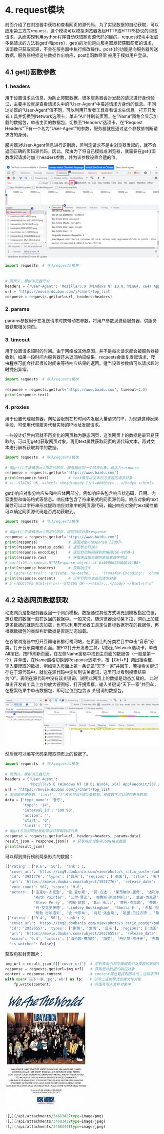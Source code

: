 # 4. request模块

前面介绍了在浏览器中获取和查看网页的源代码，为了实现数据的自动获取，可以应用第三方库request，这个模块可以模拟浏览器发起HTTP或HTTPS协议的网络请求，从而实现利用python程序自动获取网页源代码的目的。request模块中发䞷多络请求的方法有get()和post()，get()的功能是向服务器发起获取网页的请求，该函数只获取资源，不会在服务器中执行修改操作。post()的功能是向服务器传送数据，服务器根据这些数据作出响应，post()函数经常 被用于模拟用户登录。

## 4.1 get()函数参数

### 1. headers

用于设置请求头信息，为防止爬取数据，很多服务器会对发起的请求进行身份验证，主要手段就是查看请求头中的“User-Agent”中描述请求方身份的信息。不同浏览器的“User-Agent”值不同，可以利用开发者工具查看请求头信息。打开开发者工具并切换到Network选项卡，单击“All”并刷新页面，在“Name”窗格会显示加载的数据包，单击主页的数据包，切换至“Headers”选项卡，在“Request Headers”下有一个名为“User-Agent”的参数，服务器就是通过这个参数值判断请求方的身份。

服务器对User-Agent信息进行识别后，若判定请求不是由浏览器发起的，就不会返回正确的页码源代码。因此，爬虫为了将自己模拟成浏览器，就需要在get()函数发起请求时加上headers参数，并为该参数设置合适的值。

![](./数据集/image%20(4).png)


```python
import requests  # 导入requests模块


# 网页头，模拟浏览器行为
headers = {'User-Agent': 'Mozilla/5.0 (Windows NT 10.0; Win64; x64) AppleWebKit/537.36 (KHTML, like Gecko) Chrome/100.0.4878.0 Safari/537.36'}
url = 'https://movie.douban.com/j/chart/top_list'
response = requests.get(url=url, headers=headers)

```

### 2. params

params参数用于在发送请求时携带动态参数，将用户参数发送给服务器，供服务器获取相关网页。

### 3. timeout

用于设置请求超时的时间。由于网络或其他原因，并不是每次请求都会被服务器接收到，如果一段时间内服务器还未返回响应结果，requests会重复发起请求，爬虫程序可能会挂起很长时间来等待响应结果的返回。适当设置参数值可以请求超时时抛出异常。


```python
import requests  # 导入requests模块

response = requests.get(url='https://www.baidu.com', timeout=1.0)
print(response.text)
```

### 4. proxies

用于设置代理服务器，网站会限制在短时间内发起大量请求的IP，为规避这种反爬手段，可使用代理服务代替实际的IP地址发起请求。

一些设计好后内容就不再变化的网页称为静态网页，这类网页上的数据是最容易获取的，可以用get()获取网页对象，再用text属性获取网页的源代码文本，再对文本进行解析获取其中的数据。


```python
import requests  # 导入requests模块

# 用get()方法请求url指定的网页，服务器返回一个响应对象，命名为response
response = requests.get(url='https://www.baidu.com')
print(response.text)         # text属性以文本的方式返回请求对象
# <!--STATUS OK--><html> <head><body link=#0000cc>...</body> </html>
```

get()响应对象分响应头和响应体两部分，例如响应头包含响应状态码、日期、内容类型和编码格式等信息。响应体包含了符串形式的网页源代码。响应对象的text属性可以以字符串形式提取响应对象中的网页源代码，输出响应对象的text属性值可以确定网页源代码是否成功获取到。


```python
import requests  # 导入requests模块

# 用get()方法请求url指定的网页，返回响应对象response
response = requests.get(url='https://www.baidu.com')
print(response)              # 返回对象<Response [200]> 
print(response.status_code)  # 返回状态码200
print(response.encoding)     # 返回自动解码得到的编码ISO-8859-1 
print(response.raw)          # 获取来自服务器的原始套接字响应
# <urllib3.response.HTTPResponse object at 0x0000023A8AD411B0>
print(response.headers)      # 获取响应头
# {'Cache-Control': 'private, no-cache, ... 'Transfer-Encoding': 'chunked'}
print(response.content)      # 以字节的方式返回请求对象
# b'<!DOCTYPE html>\r\n<!--STATUS OK--><html>...</body> </html>\r\n'
```

## 4.2 动态网页数据获取

动态网页是指服务器返回一个网页模板，数据通过其他方式填充到模板指定位置，想获取的数据一般在返回的数据中。一般来说，随浏览器滚动条下拉，网页上加载更多数据的就是动态加载，也可以利用开发者工具定位目标数据所在的数据包，再根据数据包的类型判断数据是否是动态加载。

在谷歌浏览器中打开豆瓣电影排行榜网站，在页面上的分类栏目中单击“音乐”分类，打开音乐类电影页面。按F12打开开发者工具，切换到Network选项卡，单击All按钮，按F5刷新页面，在左侧Name窗格中找到主页面的数据包（一般是第一个）并单击，在Name窗格切换到Response选项卡，按【Ctrl+F】调出搜索框，输入要爬取的数据，例如输入页面上第一条记录“天下一家”并回车，若搜索关键词存在于源代码中，就能在源代码中定位到该关键词，这里可以看到搜索结果为“0”，表明在源代码中没有该关键词，说明此网页上的数据是动态加载的。
此时单击开发者工具上方的放大镜图标，打开搜索框，输入关键词“天下一家”并回车，在搜索结果中单击数据包，即可定位到包含该 关键词的数据包。

![](./数据集/动态加载网页.jpg)

然后就可以编写代码来爬取网页上的数据了。


```python
import requests  # 导入requests模块

# 网页头，模拟浏览器行为
headers = {'User-Agent':
           'Mozilla/5.0 (Windows NT 10.0; Win64; x64) AppleWebKit/537.36 (KHTML, like Gecko) Chrome/98.0.4758.9 Safari/537.36'}
url = 'https://movie.douban.com/j/chart/top_list'
# 浏览器传递参数，'limit': '2'表示只返回前2条数据，修改数字可以得到更多数据
data = {'type_name': '音乐', 
        'type': '14', 
        'interval_id': '100:90', 
        'action': '', 
        'start': '0', 
        'limit': '2'}
# 用get方法对网址发起请求并获取响应对象
response = requests.get(url=url, headers=headers, params=data)
result_json = response.json()  # 获取响应对象中JSON格式数据
print(result_json) 
```

可以得到排行榜前两条影片的数据：


```python
[{'rating': ['9.6', '50'], 'rank': 1,
  'cover_url': 'https://img9.doubanio.com/view/photo/s_ratio_poster/public/p2666794825.jpg', 'is_playable': False,
  'id': '3921776', 'types': ['音乐'], 'regions': ['美国'], 'title': '天下一家',
  'url': 'https://movie.douban.com/subject/3921776/', 'release_date': '1985-01-28', 'actor_count': 42,
  'vote_count': 967, 'score': '9.6',
  'actors': ['迈克尔·杰克逊', '雷·查尔斯', '简·方达', '莱昂纳尔·里奇', '达利尔·豪尔', '马龙·杰克逊', '鲍勃·迪伦', 'La Toya Jackson', '迪昂妮·沃威克',
             'Ruth Pointer', '艾尔·贾诺', '布鲁斯·斯普林斯汀', '兰迪·杰克逊', '肯尼·罗杰斯', '休易·路易斯', '韦伦·詹宁斯', '杰弗里·奥斯本', 'Anita Pointer',
             'Steve Perry', '约翰·欧兹', 'Dan Hill', '蒂托·杰克逊', '蒂娜·特纳', '昆西·琼斯', '黛安娜·罗斯', '比利·乔', '斯蒂夫·旺达', '辛迪·劳帕',
             '丹·艾克罗伊德', 'Lindsey Buckingham', 'Sheila E.', '杰基·杰克逊', '史摩基·罗宾逊', 'June Pointer', '保罗·西蒙', '威利·纳尔逊',
             '鲍勃·吉尔道夫', '金·卡恩丝', '肯尼·洛金斯', '哈里·贝拉方特', '詹姆斯·英格拉姆', '贝特·米德勒'], 'is_watched': False},
 {'rating': ['9.4', '50'], 'rank': 2,
  'cover_url': 'https://img2.doubanio.com/view/photo/s_ratio_poster/public/p2329626263.jpg', 'is_playable': False,
  'id': '20326557', 'types': ['剧情', '爱情', '音乐'], 'regions': ['法国'], 'title': '巴黎圣母院',
  'url': 'https://movie.douban.com/subject/20326557/', 'release_date': '1998', 'actor_count': 7, 'vote_count': 11854,
  'score': '9.4', 'actors': ['海伦娜·赛加拉', '加劳', '丹尼尔·拉沃伊', '布鲁诺·佩尔蒂埃', '帕特里克·费欧里', '拉克·默维尔', '朱丽叶·泽纳缇'],
  'is_watched': False}]

```

获取电影封面图片：


```python
img_url = result_json[0]['cover_url']  # 用列表索引和字典键索引从爬取的数据中取得封面的url地址
response = requests.get(url=img_url)   # 获取图片数据的响应对象
content = response.content             # content属性可提取图片的二进制字节码
with open('天下一家.jpg','wb') as fp:   # 以写二进制模式创建文件对象
    fp.write(content)                  # 将图片写入文件对象中
```

![](./数据集/天下一家.jpg)


```python
![,](/api/attachments/3468342?type=image/png)
![,](/api/attachments/3468343?type=image/jpeg)
![,](/api/attachments/3468344?type=image/jpeg)
```
